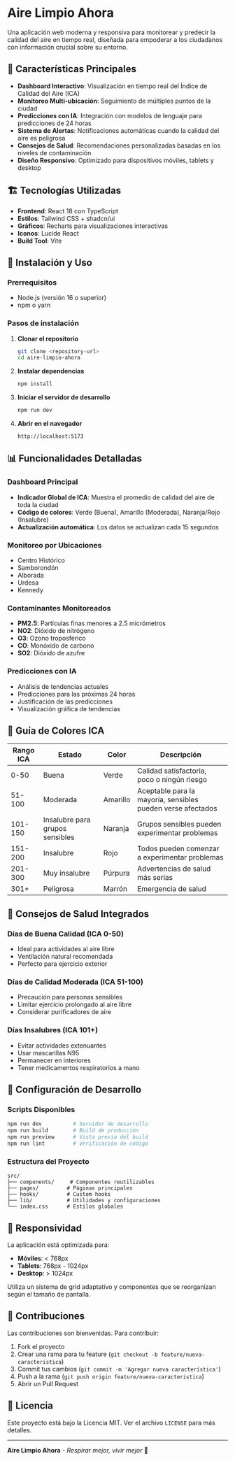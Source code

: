 
# Aire Limpio Ahora

Una aplicación web moderna y responsiva para monitorear y predecir la calidad del aire en tiempo real, diseñada para empoderar a los ciudadanos con información crucial sobre su entorno.

## 🌟 Características Principales

- **Dashboard Interactivo**: Visualización en tiempo real del Índice de Calidad del Aire (ICA)
- **Monitoreo Multi-ubicación**: Seguimiento de múltiples puntos de la ciudad
- **Predicciones con IA**: Integración con modelos de lenguaje para predicciones de 24 horas
- **Sistema de Alertas**: Notificaciones automáticas cuando la calidad del aire es peligrosa
- **Consejos de Salud**: Recomendaciones personalizadas basadas en los niveles de contaminación
- **Diseño Responsivo**: Optimizado para dispositivos móviles, tablets y desktop

## 🏗️ Tecnologías Utilizadas

- **Frontend**: React 18 con TypeScript
- **Estilos**: Tailwind CSS + shadcn/ui
- **Gráficos**: Recharts para visualizaciones interactivas
- **Iconos**: Lucide React
- **Build Tool**: Vite

## 🚀 Instalación y Uso

### Prerrequisitos
- Node.js (versión 16 o superior)
- npm o yarn

### Pasos de instalación

1. **Clonar el repositorio**
   ```bash
   git clone <repository-url>
   cd aire-limpio-ahora
   ```

2. **Instalar dependencias**
   ```bash
   npm install
   ```

3. **Iniciar el servidor de desarrollo**
   ```bash
   npm run dev
   ```

4. **Abrir en el navegador**
   ```
   http://localhost:5173
   ```

## 📊 Funcionalidades Detalladas

### Dashboard Principal
- **Indicador Global de ICA**: Muestra el promedio de calidad del aire de toda la ciudad
- **Código de colores**: Verde (Buena), Amarillo (Moderada), Naranja/Rojo (Insalubre)
- **Actualización automática**: Los datos se actualizan cada 15 segundos

### Monitoreo por Ubicaciones
- Centro Histórico
- Samborondón  
- Alborada
- Urdesa
- Kennedy

### Contaminantes Monitoreados
- **PM2.5**: Partículas finas menores a 2.5 micrómetros
- **NO2**: Dióxido de nitrógeno
- **O3**: Ozono troposférico
- **CO**: Monóxido de carbono
- **SO2**: Dióxido de azufre

### Predicciones con IA
- Análisis de tendencias actuales
- Predicciones para las próximas 24 horas
- Justificación de las predicciones
- Visualización gráfica de tendencias

## 🎨 Guía de Colores ICA

| Rango ICA | Estado | Color | Descripción |
|-----------|--------|-------|-------------|
| 0-50 | Buena | Verde | Calidad satisfactoria, poco o ningún riesgo |
| 51-100 | Moderada | Amarillo | Aceptable para la mayoría, sensibles pueden verse afectados |
| 101-150 | Insalubre para grupos sensibles | Naranja | Grupos sensibles pueden experimentar problemas |
| 151-200 | Insalubre | Rojo | Todos pueden comenzar a experimentar problemas |
| 201-300 | Muy insalubre | Púrpura | Advertencias de salud más serias |
| 301+ | Peligrosa | Marrón | Emergencia de salud |

## 🏥 Consejos de Salud Integrados

### Días de Buena Calidad (ICA 0-50)
- Ideal para actividades al aire libre
- Ventilación natural recomendada
- Perfecto para ejercicio exterior

### Días de Calidad Moderada (ICA 51-100)
- Precaución para personas sensibles
- Limitar ejercicio prolongado al aire libre
- Considerar purificadores de aire

### Días Insalubres (ICA 101+)
- Evitar actividades extenuantes
- Usar mascarillas N95
- Permanecer en interiores
- Tener medicamentos respiratorios a mano

## 🔧 Configuración de Desarrollo

### Scripts Disponibles
```bash
npm run dev          # Servidor de desarrollo
npm run build        # Build de producción
npm run preview      # Vista previa del build
npm run lint         # Verificación de código
```

### Estructura del Proyecto
```
src/
├── components/     # Componentes reutilizables
├── pages/         # Páginas principales
├── hooks/         # Custom hooks
├── lib/           # Utilidades y configuraciones
└── index.css      # Estilos globales
```

## 📱 Responsividad

La aplicación está optimizada para:
- **Móviles**: < 768px
- **Tablets**: 768px - 1024px  
- **Desktop**: > 1024px

Utiliza un sistema de grid adaptativo y componentes que se reorganizan según el tamaño de pantalla.



## 🤝 Contribuciones

Las contribuciones son bienvenidas. Para contribuir:

1. Fork el proyecto
2. Crear una rama para tu feature (`git checkout -b feature/nueva-caracteristica`)
3. Commit tus cambios (`git commit -m 'Agregar nueva característica'`)
4. Push a la rama (`git push origin feature/nueva-caracteristica`)
5. Abrir un Pull Request

## 📄 Licencia

Este proyecto está bajo la Licencia MIT. Ver el archivo `LICENSE` para más detalles.


---

**Aire Limpio Ahora** - *Respirar mejor, vivir mejor* 🌱
